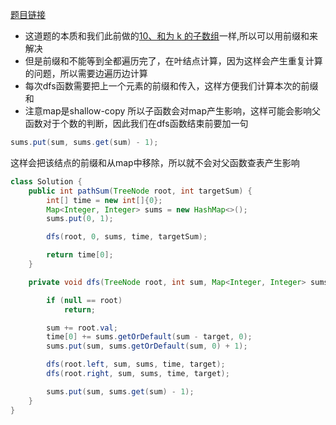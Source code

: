 [题目链接](https://leetcode-cn.com/problems/6eUYwP/)

+ 这道题的本质和我们此前做的[10、和为 k 的子数组](../第2章/10、和为%20k%20的子数组.md)一样,所以可以用前缀和来解决
+ 但是前缀和不能等到全都遍历完了，在叶结点计算，因为这样会产生重复计算的问题，所以需要边遍历边计算
+ 每次dfs函数需要把上一个元素的前缀和传入，这样方便我们计算本次的前缀和
+ 注意map是shallow-copy 所以子函数会对map产生影响，这样可能会影响父函数对于个数的判断，因此我们在dfs函数结束前要加一句
```java
sums.put(sum, sums.get(sum) - 1);
```
这样会把该结点的前缀和从map中移除，所以就不会对父函数查表产生影响

```java
class Solution {
    public int pathSum(TreeNode root, int targetSum) {
        int[] time = new int[]{0};
        Map<Integer, Integer> sums = new HashMap<>();
        sums.put(0, 1);

        dfs(root, 0, sums, time, targetSum);

        return time[0];
    }

    private void dfs(TreeNode root, int sum, Map<Integer, Integer> sums, int[] time, int target) {

        if (null == root)
            return;

        sum += root.val;
        time[0] += sums.getOrDefault(sum - target, 0);
        sums.put(sum, sums.getOrDefault(sum, 0) + 1);

        dfs(root.left, sum, sums, time, target);
        dfs(root.right, sum, sums, time, target);

        sums.put(sum, sums.get(sum) - 1);
    }
}
```